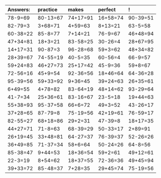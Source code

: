 | Answers: | practice | makes | perfect | ! |
| :--- | :--- | :--- | :--- | :--- |
| 78-9=69 | 80-13=67 | 74+17=91 | 16+58=74 | 90-39=51 | 
| 82-79=3 | 3+68=71 | 4+59=63 | 8+13=21 | 63-5=58 | 
| 60-38=22 | 85-8=77 | 7+14=21 | 76-9=67 | 46+48=94 | 
| 47+34=81 | 18+3=21 | 83-58=25 | 30-26=4 | 28+67=95 | 
| 14+17=31 | 90-87=3 | 96-28=68 | 59+3=62 | 48+34=82 | 
| 28+39=67 | 74-55=19 | 40-5=35 | 60-56=4 | 66-9=57 | 
| 59+24=83 | 46+27=73 | 25+17=42 | 45-9=36 | 59+8=67 | 
| 72-56=16 | 45+9=54 | 92-36=56 | 18+46=64 | 64-36=28 | 
| 95-39=56 | 59+33=92 | 9+36=45 | 39+24=63 | 26+35=61 | 
| 6+49=55 | 4+78=82 | 83-64=19 | 48+14=62 | 93-29=64 | 
| 41-7=34 | 25+36=61 | 83-16=67 | 23-5=18 | 19+44=63 | 
| 55+38=93 | 95-37=58 | 66+6=72 | 49+3=52 | 43-26=17 | 
| 37+28=65 | 87-79=8 | 75-19=56 | 42+19=61 | 76-59=17 | 
| 82-55=27 | 68+18=86 | 29+2=31 | 47-39=8 | 18+17=35 | 
| 44+27=71 | 71-8=63 | 68-39=29 | 50-33=17 | 2+89=91 | 
| 26+19=45 | 33+48=81 | 64-27=37 | 76-39=37 | 52-26=26 | 
| 36+49=85 | 71-37=34 | 58+6=64 | 50-24=26 | 64-8=56 | 
| 85-38=47 | 9+44=53 | 18+36=54 | 59+2=61 | 49+12=61 | 
| 22-3=19 | 8+54=62 | 18+37=55 | 72-36=36 | 49+45=94 | 
| 39+33=72 | 85-48=37 | 7+28=35 | 29+45=74 | 75-19=56 | 
